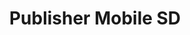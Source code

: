 ---
# Github project slug used to link to the project page
slug: mobile-sdk-publisher
title: Publisher Mobile SD
# image used for the project overview (see assets/img folder)
img: header_1200_Mobile_Commerce.jpg
# text for HTML alt tag
alt: affilinet Publisher Mobile SDK
# description used for the project overview
description: affilinet’s Mobile SDK for Publishers is a <b>feature reach mobile SDK</b> which offers you the full functional package to be successful in your mobile efforts, delivering Mobile Ads as well as using affilinet Product Data Webservices within your native App.
# published: the project is only shown on the project overview page if set to true
published: false
# position: used for sorting the projects on the overview page 
position: 4

---